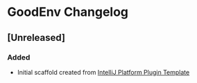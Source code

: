 <!-- Keep a Changelog guide -> https://keepachangelog.com -->

# GoodEnv Changelog

## [Unreleased]
### Added
- Initial scaffold created from [IntelliJ Platform Plugin Template](https://github.com/JetBrains/intellij-platform-plugin-template)

